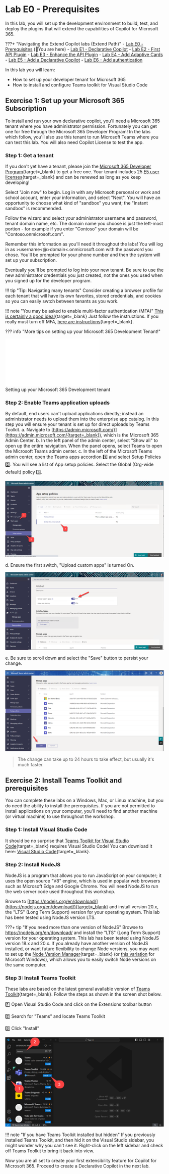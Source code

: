 
# Lab E0 - Prerequisites

In this lab, you will set up the development environment to build, test, and deploy the plugins that will extend the capabilities of Copilot for Microsoft 365.

???+ "Navigating the Extend Copilot labs (Extend Path)"
    - [Lab E0 - Prerequisites](/copilot-camp/pages/extend-m365-copilot/00-prerequisites) (📍You are here)
    - [Lab E1 - Declarative Copilot](/copilot-camp/pages/extend-m365-copilot/01-declarative-copilot)
    - [Lab E2 - First API Plugin](/copilot-camp/pages/extend-m365-copilot/02-api-plugin)
    - [Lab E3 - Enhance the API Plugin](/copilot-camp/pages/extend-m365-copilot/03-enhance-api-plugin) 
    - [Lab E4 - Add Adaptive Cards](/copilot-camp/pages/extend-m365-copilot/04-add-adaptive-card)
    - [Lab E5 - Add a Declarative Copilot](/copilot-camp/pages/extend-m365-copilot/05-add-declarative-copilot)
    - [Lab E6 - Add authentication](/copilot-camp/pages/extend-m365-copilot/06-add-authentication)

In this lab you will learn:

- How to set up your developer tenant for Microsoft 365
- How to install and configure Teams toolkit for Visual Studio Code

## Exercise 1: Set up your Microsoft 365 Subscription
To install and run your own declarative copilot, you'll need a Microsoft 365 tenant where you have administrator permission. Fortunately you can get one for free through the Microsoft 365 Developer Program! In the labs which follow, you'll also use this tenant to run Microsoft Teams where you can test this lab.
You will also need Copilot License to test the app.

### Step 1: Get a tenant

If you don't yet have a tenant, please join the [Microsoft 365 Developer Program](https://developer.microsoft.com/microsoft-365/dev-program?WT.mc_id=m365-58890-cxa){target=_blank} to get a free one. Your tenant includes 25 [E5 user licenses](https://www.microsoft.com/microsoft-365/enterprise/compare-office-365-plans?WT.mc_id=m365-58890-cxa){target=_blank} and can be renewed as long as you keep developing!

Select "Join now" to begin.
Log in with any Microsoft personal or work and school account, enter your information, and select "Next". You will have an opportunity to choose what kind of "sandbox" you want; the "Instant sandbox" is recommended.

Follow the wizard and select your administrator username and password, tenant domain name, etc. The domain name you choose is just the left-most portion - for example if you enter "Contoso" your domain will be "Contoso.onmicrosoft.com".

Remember this information as you'll need it throughout the labs! You will log in as &gt;username&lt;@&gt;domain&lt;.onmicrosoft.com with the password you chose. You'll be prompted for your phone number and then the system will set up your subscription.

Eventually you'll be prompted to log into your new tenant. Be sure to use the new administrator credentials you just created, not the ones you used when you signed up for the developer program.

!!! tip "Tip: Navigating many tenants"
    Consider creating a browser profile for each tenant that will have its own favorites, stored credentials, and cookies so you can easily swtch between tenants as you work.

!!! note "You may be asked to enable multi-factor authentication (MFA)"
    [This is certainly a good idea!](https://www.microsoft.com/security/blog/2019/08/20/one-simple-action-you-can-take-to-prevent-99-9-percent-of-account-attacks/){target=_blank} Just follow the instructions. If you really must turn off MFA, [here are instructions](https://docs.microsoft.com/en-us/answers/questions/101179/how-to-disable-the-two-factor-authentication-from.html){target=_blank}. 

??? info "More tips on setting up your Microsoft 365 Development Tenant!"
    <div class="tinyVideo">
      <iframe src="//www.youtube.com/embed/DhhpJ1UjbJ0" frameborder="0" allowfullscreen></iframe>
      <div>Setting up your Microsoft 365 Development tenant</div>
    </div>

### Step 2: Enable Teams application uploads

By default, end users can't upload applications directly; instead an administrator needs to upload them into the enterprise app catalog. In this step you will ensure your tenant is set up for direct uploads by Teams Toolkit.
a. Navigate to [https://admin.microsoft.com/}](https://admin.microsoft.com/{target=_blank}), which is the Microsoft 365 Admin Center.
b. In the left panel of the admin center, select "Show all" to open up the entire navigation. When the panel opens, select Teams to open the Microsoft Teams admin center.
c. In the left of the Microsoft Teams admin center, open the Teams apps accordion 1️⃣ and select Setup Policies 2️⃣. You will see a list of App setup policies. Select the Global (Org-wide default) policy 3️⃣.

![Open the App setup policies](../../assets/images/extend-m365-copilot-00/01-007-TeamsAdmin1.png)

d. Ensure the first switch, "Upload custom apps" is turned On.

![Open the App setup policies](../../assets/images/extend-m365-copilot-00/01-008-TeamsAdmin2.png)

e. Be sure to scroll down and select the "Save" button to persist your change.

![Open the App setup policies](../../assets/images/extend-m365-copilot-00/01-008-TeamsAdmin2b.png)

> The change can take up to 24 hours to take effect, but usually it's much faster.

## Exercise 2: Install Teams Toolkit and prerequisites
You can complete these labs on a Windows, Mac, or Linux machine, but you do need the ability to install the prerequisites. If you are not permitted to install applications on your computer, you'll need to find another machine (or virtual machine) to use throughout the workshop.

### Step 1: Install Visual Studio Code

It should be no surprise that [Teams Toolkit for Visual Studio Code](){target=_blank} requires Visual Studio Code! You can download it here: [Visual Studio Code](https://code.visualstudio.com/download){target=_blank}.

### Step 2: Install NodeJS

NodeJS is a program that allows you to run JavaScript on your computer; it uses the open source "V8" engine, which is used in popular web browsers such as Microsoft Edge and Google Chrome. You will need NodeJS to run the web server code used throughout this workshop.

Browse to [https://nodejs.org/en/download/](https://nodejs.org/en/download/){target=_blank} and install version 20.x, the "LTS" (Long Term Support) version for your operating system. This lab has been tested using NodeJS version LTS.

???+ tip "If you need more than one version of NodeJS"
    Browse to https://nodejs.org/en/download/ and install the "LTS" (Long Term Support) version for your operating system. This lab has been tested using NodeJS version 18.x and 20.x. If you already have another version of NodeJS installed, or want future flexibility to change Node versions, you may want to set up the [Node Version Manager](https://github.com/nvm-sh/nvm){target=_blank} (or [this variation](https://github.com/coreybutler/nvm-windows) for Microsoft Windows), which allows you to easily switch Node versions on the same computer.

### Step 3: Install Teams Toolkit

These labs are based on the latest general available version of [Teams Toolkit](https://marketplace.visualstudio.com/items?itemName=TeamsDevApp.ms-teams-vscode-extension){target=_blank}.
Follow the steps as shown in the screen shot below.

1️⃣ Open Visual Studio Code and click on the Extensions toolbar button

2️⃣ Search for "Teams" and locate Teams Toolkit

3️⃣ Click "Install"

![Open the App setup policies](../../assets/images/extend-m365-copilot-00/install-ttk.png)

!!! note "If you have Teams Toolkit installed but hidden"
    If you previously installed Teams Toolkit, and then hid it on the Visual Studio sidebar, you might wonder why you can't see it. Right-click on the left sidebar and check off Teams Toolkit to bring it back into view.
    
Now you are all set to create your first extensibility feature for Copilot for Microsoft 365. Proceed to create a Declarative Copilot in the next lab. 